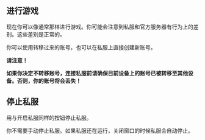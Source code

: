 ﻿## 进行游戏

现在你可以像通常那样进行游戏。你可能会注意到私服和官方服务器有行为上的差别。这些差别是正常的。

你可以使用转移过来的账号，也可以在私服上直接创建新账号。

**请注意！**

**如果你决定不转移账号，连接私服前请确保目前设备上的账号已被转移至其他设备。否则，你的账号将会丢失！**

## 停止私服

用与开启私服同样的按钮停止私服。

你不需要手动停止私服。如果私服还在运行，关闭窗口的时候私服会自动停止。